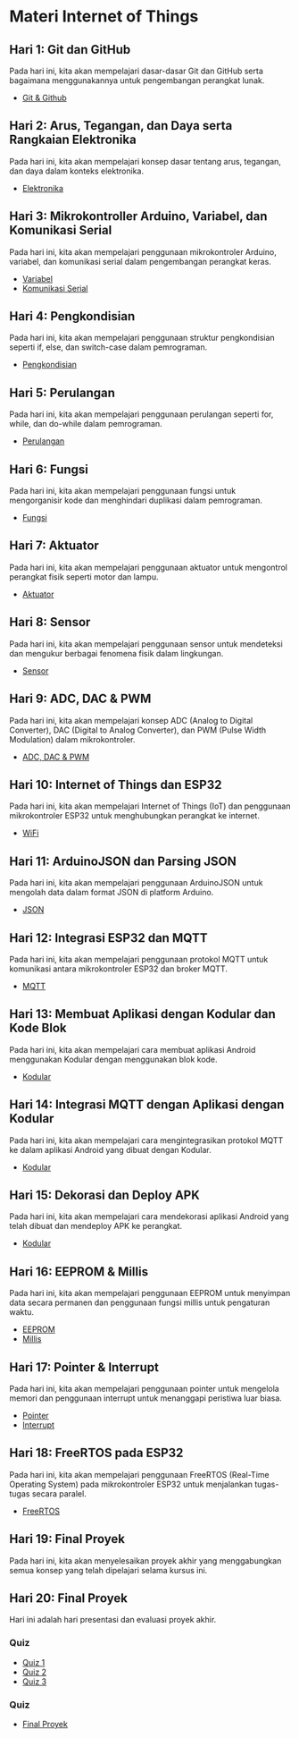 # Materi Internet of Things

## Hari 1: Git dan GitHub
Pada hari ini, kita akan mempelajari dasar-dasar Git dan GitHub serta bagaimana menggunakannya untuk pengembangan perangkat lunak.

<ul>
<li><a href="https://github.com/Muhammad-Ikhwan-Fathulloh/Bootcamp-Internet-of-Things/tree/main/Git%26Github">Git & Github</a></li>
</ul>

## Hari 2: Arus, Tegangan, dan Daya serta Rangkaian Elektronika
Pada hari ini, kita akan mempelajari konsep dasar tentang arus, tegangan, dan daya dalam konteks elektronika.

<ul>
<li><a href="https://github.com/Muhammad-Ikhwan-Fathulloh/Bootcamp-Internet-of-Things/tree/main/Elektronika">Elektronika</a></li>
</ul>

## Hari 3: Mikrokontroller Arduino, Variabel, dan Komunikasi Serial
Pada hari ini, kita akan mempelajari penggunaan mikrokontroler Arduino, variabel, dan komunikasi serial dalam pengembangan perangkat keras.

<ul>
<li><a href="https://github.com/Muhammad-Ikhwan-Fathulloh/Bootcamp-Internet-of-Things/tree/main/Mikrokontroller/Variabel">Variabel</a></li>
<li><a href="https://github.com/Muhammad-Ikhwan-Fathulloh/Bootcamp-Internet-of-Things/tree/main/Mikrokontroller/KomunikasiSerial">Komunikasi Serial</a></li>
</ul>

## Hari 4: Pengkondisian
Pada hari ini, kita akan mempelajari penggunaan struktur pengkondisian seperti if, else, dan switch-case dalam pemrograman.

<ul>
<li><a href="https://github.com/Muhammad-Ikhwan-Fathulloh/Bootcamp-Internet-of-Things/tree/main/Mikrokontroller/Pengkondisian">Pengkondisian</a></li>
</ul>

## Hari 5: Perulangan
Pada hari ini, kita akan mempelajari penggunaan perulangan seperti for, while, dan do-while dalam pemrograman.

<ul>
<li><a href="https://github.com/Muhammad-Ikhwan-Fathulloh/Bootcamp-Internet-of-Things/tree/main/Mikrokontroller/Perulangan">Perulangan</a></li>
</ul>

## Hari 6: Fungsi
Pada hari ini, kita akan mempelajari penggunaan fungsi untuk mengorganisir kode dan menghindari duplikasi dalam pemrograman.

<ul>
<li><a href="https://github.com/Muhammad-Ikhwan-Fathulloh/Bootcamp-Internet-of-Things/tree/main/Mikrokontroller/Fungsi">Fungsi</a></li>
</ul>

## Hari 7: Aktuator
Pada hari ini, kita akan mempelajari penggunaan aktuator untuk mengontrol perangkat fisik seperti motor dan lampu.

<ul>
<li><a href="https://github.com/Muhammad-Ikhwan-Fathulloh/Bootcamp-Internet-of-Things/tree/main/Mikrokontroller/Aktuator">Aktuator</a></li>
</ul>

## Hari 8: Sensor
Pada hari ini, kita akan mempelajari penggunaan sensor untuk mendeteksi dan mengukur berbagai fenomena fisik dalam lingkungan.

<ul>
<li><a href="https://github.com/Muhammad-Ikhwan-Fathulloh/Bootcamp-Internet-of-Things/tree/main/Mikrokontroller/Sensor">Sensor</a></li>
</ul>

## Hari 9: ADC, DAC & PWM
Pada hari ini, kita akan mempelajari konsep ADC (Analog to Digital Converter), DAC (Digital to Analog Converter), dan PWM (Pulse Width Modulation) dalam mikrokontroler.

<ul>
<li><a href="https://github.com/Muhammad-Ikhwan-Fathulloh/Bootcamp-Internet-of-Things/tree/main/Mikrokontroller/ADC%26DAC%26PWM">ADC, DAC & PWM</a></li>
</ul>

## Hari 10: Internet of Things dan ESP32
Pada hari ini, kita akan mempelajari Internet of Things (IoT) dan penggunaan mikrokontroler ESP32 untuk menghubungkan perangkat ke internet.

<ul>
<li><a href="https://github.com/Muhammad-Ikhwan-Fathulloh/Bootcamp-Internet-of-Things/tree/main/ESP32/WiFi">WiFi</a></li>
</ul>

## Hari 11: ArduinoJSON dan Parsing JSON
Pada hari ini, kita akan mempelajari penggunaan ArduinoJSON untuk mengolah data dalam format JSON di platform Arduino.

<ul>
<li><a href="https://github.com/Muhammad-Ikhwan-Fathulloh/Bootcamp-Internet-of-Things/tree/main/ESP32/JSON">JSON</a></li>
</ul>

## Hari 12: Integrasi ESP32 dan MQTT
Pada hari ini, kita akan mempelajari penggunaan protokol MQTT untuk komunikasi antara mikrokontroler ESP32 dan broker MQTT.

<ul>
<li><a href="https://github.com/Muhammad-Ikhwan-Fathulloh/Bootcamp-Internet-of-Things/tree/main/ESP32/MQTT">MQTT</a></li>
</ul>

## Hari 13: Membuat Aplikasi dengan Kodular dan Kode Blok
Pada hari ini, kita akan mempelajari cara membuat aplikasi Android menggunakan Kodular dengan menggunakan blok kode.

<ul>
<li><a href="https://github.com/Muhammad-Ikhwan-Fathulloh/Bootcamp-Internet-of-Things/tree/main/Kodular">Kodular</a></li>
</ul>

## Hari 14: Integrasi MQTT dengan Aplikasi dengan Kodular
Pada hari ini, kita akan mempelajari cara mengintegrasikan protokol MQTT ke dalam aplikasi Android yang dibuat dengan Kodular.

<ul>
<li><a href="https://github.com/Muhammad-Ikhwan-Fathulloh/Bootcamp-Internet-of-Things/tree/main/Kodular">Kodular</a></li>
</ul>

## Hari 15: Dekorasi dan Deploy APK
Pada hari ini, kita akan mempelajari cara mendekorasi aplikasi Android yang telah dibuat dan mendeploy APK ke perangkat.

<ul>
<li><a href="https://github.com/Muhammad-Ikhwan-Fathulloh/Bootcamp-Internet-of-Things/tree/main/Kodular">Kodular</a></li>
</ul>

## Hari 16: EEPROM & Millis
Pada hari ini, kita akan mempelajari penggunaan EEPROM untuk menyimpan data secara permanen dan penggunaan fungsi millis untuk pengaturan waktu.

<ul>
<li><a href="https://github.com/Muhammad-Ikhwan-Fathulloh/Bootcamp-Internet-of-Things/tree/main/Mikrokontroller/EEPROM">EEPROM</a></li>
<li><a href="https://github.com/Muhammad-Ikhwan-Fathulloh/Bootcamp-Internet-of-Things/tree/main/Mikrokontroller/Millis">Millis</a></li>
</ul>

## Hari 17: Pointer & Interrupt
Pada hari ini, kita akan mempelajari penggunaan pointer untuk mengelola memori dan penggunaan interrupt untuk menanggapi peristiwa luar biasa.

<ul>
<li><a href="https://github.com/Muhammad-Ikhwan-Fathulloh/Bootcamp-Internet-of-Things/tree/main/Mikrokontroller/Pointer">Pointer</a></li>
<li><a href="https://github.com/Muhammad-Ikhwan-Fathulloh/Bootcamp-Internet-of-Things/tree/main/Mikrokontroller/Interrupt">Interrupt</a></li>
</ul>

## Hari 18: FreeRTOS pada ESP32
Pada hari ini, kita akan mempelajari penggunaan FreeRTOS (Real-Time Operating System) pada mikrokontroler ESP32 untuk menjalankan tugas-tugas secara paralel.

<ul>
<li><a href="https://github.com/Muhammad-Ikhwan-Fathulloh/Bootcamp-Internet-of-Things/tree/main/ESP32/FreeRTOS">FreeRTOS</a></li>
</ul>

## Hari 19: Final Proyek
Pada hari ini, kita akan menyelesaikan proyek akhir yang menggabungkan semua konsep yang telah dipelajari selama kursus ini.

## Hari 20: Final Proyek
Hari ini adalah hari presentasi dan evaluasi proyek akhir.

### Quiz
- [Quiz 1](Quiz/quiz1.md)
- [Quiz 2](Quiz/quiz2.md)
- [Quiz 3](Quiz/quiz3.md)

### Quiz
- [Final Proyek](FinalProyek/FinalProyek.md)
